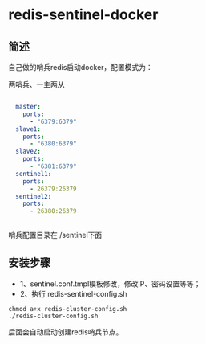 # redis-sentinel-docker

## 简述
自己做的哨兵redis启动docker，配置模式为：

两哨兵、一主两从

```yaml

  master:
    ports:
      - "6379:6379"
  slave1:
    ports:
      - "6380:6379"
  slave2:
    ports:
      - "6381:6379"
  sentinel1:
    ports:
      - 26379:26379
  sentinel2:
    ports:
      - 26380:26379
      
```

哨兵配置目录在 /sentinel下面


## 安装步骤

- 1、sentinel.conf.tmpl模板修改，修改IP、密码设置等等；
- 2、执行 redis-sentinel-config.sh
```shell script
chmod a+x redis-cluster-config.sh
./redis-cluster-config.sh
```

后面会自动启动创建redis哨兵节点。

